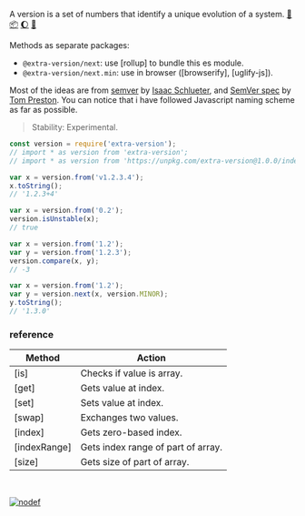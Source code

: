 A version is a set of numbers that identify a unique evolution of a system. [:running:] [:package:] [:moon:] [:ledger:]

Methods as separate packages:
- `@extra-version/next`: use [rollup] to bundle this es module.
- `@extra-version/next.min`: use in browser ([browserify], [uglify-js]).

Most of the ideas are from [semver] by [Isaac Schlueter], and [SemVer spec]
by [Tom Preston]. You can notice that i have followed Javascript naming
scheme as far as possible.

> Stability: Experimental.

```javascript
const version = require('extra-version');
// import * as version from 'extra-version';
// import * as version from 'https://unpkg.com/extra-version@1.0.0/index.mjs'; (deno)

var x = version.from('v1.2.3.4');
x.toString();
// '1.2.3+4'

var x = version.from('0.2');
version.isUnstable(x);
// true

var x = version.from('1.2');
var y = version.from('1.2.3');
version.compare(x, y);
// -3

var x = version.from('1.2');
var y = version.next(x, version.MINOR);
y.toString();
// '1.3.0'
```

### reference

| Method                | Action
|-----------------------|-------
| [is]                  | Checks if value is array.
| [get]                 | Gets value at index.
| [set]                 | Sets value at index.
| [swap]                | Exchanges two values.
| [index]               | Gets zero-based index.
| [indexRange]          | Gets index range of part of array.
| [size]                | Gets size of part of array.

<br>

[![nodef](https://merferry.glitch.me/card/extra-version.svg)](https://nodef.github.io)

[semver]: https://www.npmjs.com/package/semver
[SemVer spec]: https://semver.org
[Isaac Schlueter]: https://izs.me
[Tom Preston]: https://tom.preston-werner.com
[:running:]: https://npm.runkit.com/extra-version
[:package:]: https://www.npmjs.com/package/extra-version
[:moon:]: https://www.npmjs.com/package/extra-version.min
[:ledger:]: https://unpkg.com/extra-version/
